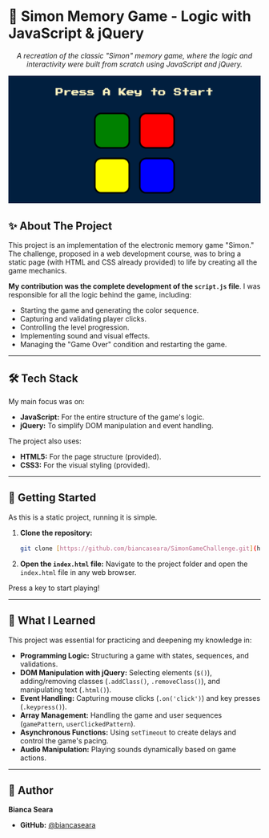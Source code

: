 # 🧠 Simon Memory Game - Logic with JavaScript & jQuery

<p align="center">
  <em>A recreation of the classic "Simon" memory game, where the logic and interactivity were built from scratch using JavaScript and jQuery.</em>
</p>

<p align="center">
  <img src="https://raw.githubusercontent.com/biancaseara/SimonGameChallenge/refs/heads/main/images/simon-game-demo.png" alt="Simon Game Demo" width="700"/>
</p>

## ✨ About The Project

This project is an implementation of the electronic memory game "Simon." The challenge, proposed in a web development course, was to bring a static page (with HTML and CSS already provided) to life by creating all the game mechanics.

**My contribution was the complete development of the `script.js` file**. I was responsible for all the logic behind the game, including:

* Starting the game and generating the color sequence.
* Capturing and validating player clicks.
* Controlling the level progression.
* Implementing sound and visual effects.
* Managing the "Game Over" condition and restarting the game.

---

## 🛠️ Tech Stack

My main focus was on:

* **JavaScript:** For the entire structure of the game's logic.
* **jQuery:** To simplify DOM manipulation and event handling.

The project also uses:
* **HTML5:** For the page structure (provided).
* **CSS3:** For the visual styling (provided).

---

## 🚀 Getting Started

As this is a static project, running it is simple.

1.  **Clone the repository:**
    ```bash
    git clone [https://github.com/biancaseara/SimonGameChallenge.git](https://github.com/biancaseara/SimonGameChallenge.git)
    ```
2.  **Open the `index.html` file:**
    Navigate to the project folder and open the `index.html` file in any web browser.

Press a key to start playing!

---

## 🧠 What I Learned

This project was essential for practicing and deepening my knowledge in:

* **Programming Logic:** Structuring a game with states, sequences, and validations.
* **DOM Manipulation with jQuery:** Selecting elements (`$()`), adding/removing classes (`.addClass()`, `.removeClass()`), and manipulating text (`.html()`).
* **Event Handling:** Capturing mouse clicks (`.on('click')`) and key presses (`.keypress()`).
* **Array Management:** Handling the game and user sequences (`gamePattern`, `userClickedPattern`).
* **Asynchronous Functions:** Using `setTimeout` to create delays and control the game's pacing.
* **Audio Manipulation:** Playing sounds dynamically based on game actions.

---

## 👤 Author

**Bianca Seara**

* **GitHub:** [@biancaseara](https://github.com/biancaseara)
